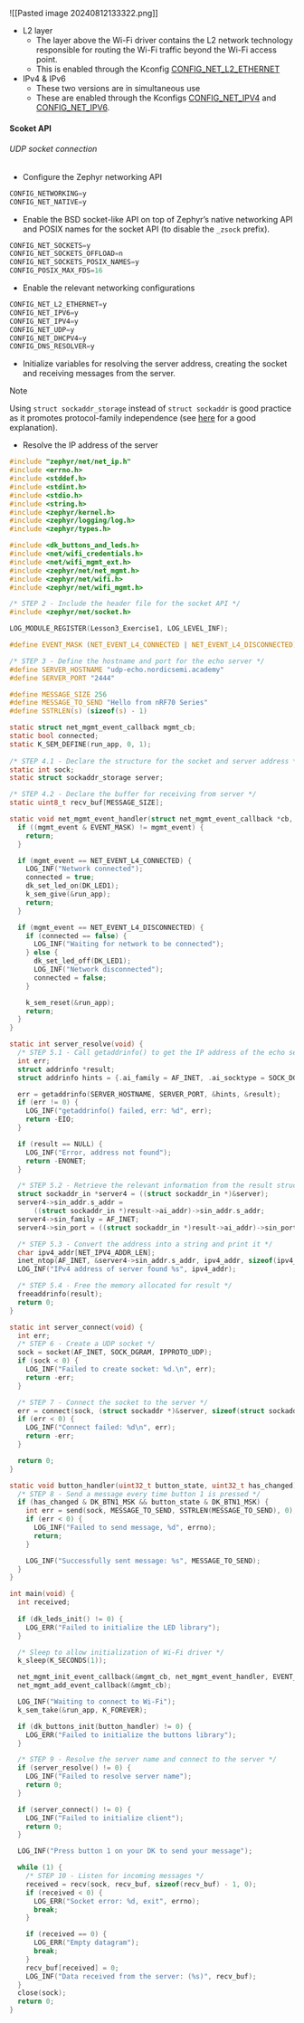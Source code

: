 ![[Pasted image 20240812133322.png]]

- L2 layer
	- The layer above the Wi-Fi driver contains the L2 network technology responsible for routing the Wi-Fi traffic beyond the Wi-Fi access point.
	- This is enabled through the Kconfig [CONFIG_NET_L2_ETHERNET](https://developer.nordicsemi.com/nRF_Connect_SDK/doc/latest/kconfig/index.html#CONFIG_NET_L2_ETHERNET)
- IPv4 & IPv6
	- These two versions are in simultaneous use
	- These are enabled through the Kconfigs [CONFIG_NET_IPV4](https://developer.nordicsemi.com/nRF_Connect_SDK/doc/latest/kconfig/index.html#CONFIG_NET_IPV4) and [CONFIG_NET_IPV6](https://developer.nordicsemi.com/nRF_Connect_SDK/doc/latest/kconfig/index.html#CONFIG_NET_IPV6).

#### Scoket API


###### UDP socket connection
- Configure the Zephyr networking API
```c
CONFIG_NETWORKING=y
CONFIG_NET_NATIVE=y
```
- Enable the BSD socket-like API on top of Zephyr’s native networking API and POSIX names for the socket API (to disable the `_zsock` prefix).
```c
CONFIG_NET_SOCKETS=y
CONFIG_NET_SOCKETS_OFFLOAD=n
CONFIG_NET_SOCKETS_POSIX_NAMES=y
CONFIG_POSIX_MAX_FDS=16
```
- Enable the relevant networking configurations
```c
CONFIG_NET_L2_ETHERNET=y
CONFIG_NET_IPV6=y
CONFIG_NET_IPV4=y
CONFIG_NET_UDP=y
CONFIG_NET_DHCPV4=y
CONFIG_DNS_RESOLVER=y
```
- Initialize variables for resolving the server address, creating the socket and receiving messages from the server.
> [!note]
> Using `struct sockaddr_storage` instead of `struct sockaddr` is good practice as it promotes protocol-family independence (see [here](https://stackoverflow.com/questions/16010622/reasoning-behind-c-sockets-sockaddr-and-sockaddr-storage) for a good explanation).
- Resolve the IP address of the server
```c
#include "zephyr/net/net_ip.h"
#include <errno.h>
#include <stddef.h>
#include <stdint.h>
#include <stdio.h>
#include <string.h>
#include <zephyr/kernel.h>
#include <zephyr/logging/log.h>
#include <zephyr/types.h>

#include <dk_buttons_and_leds.h>
#include <net/wifi_credentials.h>
#include <net/wifi_mgmt_ext.h>
#include <zephyr/net/net_mgmt.h>
#include <zephyr/net/wifi.h>
#include <zephyr/net/wifi_mgmt.h>

/* STEP 2 - Include the header file for the socket API */
#include <zephyr/net/socket.h>

LOG_MODULE_REGISTER(Lesson3_Exercise1, LOG_LEVEL_INF);

#define EVENT_MASK (NET_EVENT_L4_CONNECTED | NET_EVENT_L4_DISCONNECTED)

/* STEP 3 - Define the hostname and port for the echo server */
#define SERVER_HOSTNAME "udp-echo.nordicsemi.academy"
#define SERVER_PORT "2444"

#define MESSAGE_SIZE 256
#define MESSAGE_TO_SEND "Hello from nRF70 Series"
#define SSTRLEN(s) (sizeof(s) - 1)

static struct net_mgmt_event_callback mgmt_cb;
static bool connected;
static K_SEM_DEFINE(run_app, 0, 1);
  
/* STEP 4.1 - Declare the structure for the socket and server address */
static int sock;
static struct sockaddr_storage server;

/* STEP 4.2 - Declare the buffer for receiving from server */
static uint8_t recv_buf[MESSAGE_SIZE];

static void net_mgmt_event_handler(struct net_mgmt_event_callback *cb,                                   uint32_t mgmt_event, struct net_if *iface) {
  if ((mgmt_event & EVENT_MASK) != mgmt_event) {
    return;
  }

  if (mgmt_event == NET_EVENT_L4_CONNECTED) {
    LOG_INF("Network connected");
    connected = true;
    dk_set_led_on(DK_LED1);
    k_sem_give(&run_app);
    return;
  }

  if (mgmt_event == NET_EVENT_L4_DISCONNECTED) {
    if (connected == false) {
      LOG_INF("Waiting for network to be connected");
    } else {
      dk_set_led_off(DK_LED1);
      LOG_INF("Network disconnected");
      connected = false;
    }

    k_sem_reset(&run_app);
    return;
  }
}

static int server_resolve(void) {
  /* STEP 5.1 - Call getaddrinfo() to get the IP address of the echo server */
  int err;
  struct addrinfo *result;
  struct addrinfo hints = {.ai_family = AF_INET, .ai_socktype = SOCK_DGRAM};

  err = getaddrinfo(SERVER_HOSTNAME, SERVER_PORT, &hints, &result);
  if (err != 0) {
    LOG_INF("getaddrinfo() failed, err: %d", err);
    return -EIO;
  }

  if (result == NULL) {
    LOG_INF("Error, address not found");
    return -ENONET;
  }

  /* STEP 5.2 - Retrieve the relevant information from the result structure */
  struct sockaddr_in *server4 = ((struct sockaddr_in *)&server);
  server4->sin_addr.s_addr =
      ((struct sockaddr_in *)result->ai_addr)->sin_addr.s_addr;
  server4->sin_family = AF_INET;
  server4->sin_port = ((struct sockaddr_in *)result->ai_addr)->sin_port;

  /* STEP 5.3 - Convert the address into a string and print it */
  char ipv4_addr[NET_IPV4_ADDR_LEN];
  inet_ntop(AF_INET, &server4->sin_addr.s_addr, ipv4_addr, sizeof(ipv4_addr));
  LOG_INF("IPv4 address of server found %s", ipv4_addr);

  /* STEP 5.4 - Free the memory allocated for result */
  freeaddrinfo(result);
  return 0;
}

static int server_connect(void) {
  int err;
  /* STEP 6 - Create a UDP socket */
  sock = socket(AF_INET, SOCK_DGRAM, IPPROTO_UDP);
  if (sock < 0) {
    LOG_INF("Failed to create socket: %d.\n", err);
    return -err;
  }

  /* STEP 7 - Connect the socket to the server */
  err = connect(sock, (struct sockaddr *)&server, sizeof(struct sockaddr_in));
  if (err < 0) {
    LOG_INF("Connect failed: %d\n", err);
    return -err;
  }

  return 0;
}

static void button_handler(uint32_t button_state, uint32_t has_changed) {
  /* STEP 8 - Send a message every time button 1 is pressed */
  if (has_changed & DK_BTN1_MSK && button_state & DK_BTN1_MSK) {
    int err = send(sock, MESSAGE_TO_SEND, SSTRLEN(MESSAGE_TO_SEND), 0);
    if (err < 0) {
      LOG_INF("Failed to send message, %d", errno);
      return;
    }

    LOG_INF("Successfully sent message: %s", MESSAGE_TO_SEND);
  }
}

int main(void) {
  int received;
  
  if (dk_leds_init() != 0) {
    LOG_ERR("Failed to initialize the LED library");
  }

  /* Sleep to allow initialization of Wi-Fi driver */
  k_sleep(K_SECONDS(1));

  net_mgmt_init_event_callback(&mgmt_cb, net_mgmt_event_handler, EVENT_MASK);
  net_mgmt_add_event_callback(&mgmt_cb);

  LOG_INF("Waiting to connect to Wi-Fi");
  k_sem_take(&run_app, K_FOREVER);

  if (dk_buttons_init(button_handler) != 0) {
    LOG_ERR("Failed to initialize the buttons library");
  }

  /* STEP 9 - Resolve the server name and connect to the server */
  if (server_resolve() != 0) {
    LOG_INF("Failed to resolve server name");
    return 0;
  }

  if (server_connect() != 0) {
    LOG_INF("Failed to initialize client");
    return 0;
  }

  LOG_INF("Press button 1 on your DK to send your message");

  while (1) {
    /* STEP 10 - Listen for incoming messages */
    received = recv(sock, recv_buf, sizeof(recv_buf) - 1, 0);
    if (received < 0) {
      LOG_ERR("Socket error: %d, exit", errno);
      break;
    }

    if (received == 0) {
      LOG_ERR("Empty datagram");
      break;
    }
    recv_buf[received] = 0;
    LOG_INF("Data received from the server: (%s)", recv_buf);
  }
  close(sock);
  return 0;
}
```
